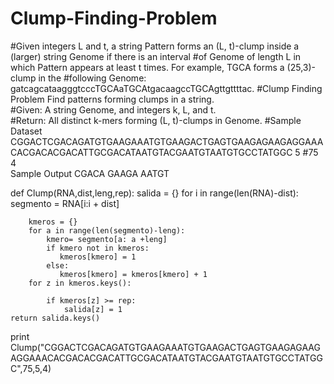 # Clump-Finding-Problem
#Given integers L and t, a string Pattern forms an (L, t)-clump inside a (larger) string Genome if there is an interval #of Genome of length L in which Pattern appears at least t times. For example, TGCA forms a (25,3)-clump in the #following Genome: gatcagcataagggtcccTGCAaTGCAtgacaagccTGCAgttgttttac. 
#Clump Finding Problem  Find patterns forming clumps in a string.  
#Given: A string Genome, and integers k, L, and t.  
#Return: All distinct k-mers forming (L, t)-clumps in Genome. 
#Sample Dataset CGGACTCGACAGATGTGAAGAAATGTGAAGACTGAGTGAAGAGAAGAGGAAACACGACACGACATTGCGACATAATGTACGAATGTAATGTGCCTATGGC 5 #75 4  
Sample Output  CGACA GAAGA AATGT


def Clump(RNA,dist,leng,rep):
    salida = {}
    for i in range(len(RNA)-dist):
        segmento = RNA[i:i + dist]
        
        kmeros = {}
        for a in range(len(segmento)-leng):
            kmero= segmento[a: a +leng]
            if kmero not in kmeros:
               kmeros[kmero] = 1
            else:
               kmeros[kmero] = kmeros[kmero] + 1
        for z in kmeros.keys():
            
            if kmeros[z] >= rep:  
                salida[z] = 1
    return salida.keys()
    
print Clump("CGGACTCGACAGATGTGAAGAAATGTGAAGACTGAGTGAAGAGAAGAGGAAACACGACACGACATTGCGACATAATGTACGAATGTAATGTGCCTATGGC",75,5,4)
